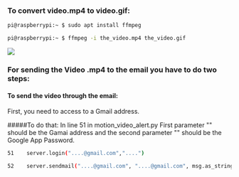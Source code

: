 ### To convert video.mp4 to video.gif:
```sh
pi@raspberrypi:~ $ sudo apt install ffmpeg
```
```sh
pi@raspberrypi:~ $ ffmpeg -i the_video.mp4 the_video.gif
```
![](Camera/video.gif)

### For sending the Video .mp4 to the email you have to do two steps:

#### To send the video through the email: 
First, you need to access to a Gmail address. 

#####To do that: 
In line 51 in motion_video_alert.py
First parameter "" should be the Gamai address and the second parameter "" should be the Google App Password.
```sh
51    server.login("....@gmail.com","....")
``` 
```sh
52    server.sendmail("....@gmail.com", "....@gmail.com", msg.as_string())
``` 
